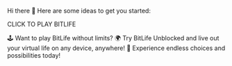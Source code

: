 Hi there 👋
Here are some ideas to get you started:

CLICK TO PLAY BITLIFE

🕹️ Want to play BitLife without limits? 🌍 Try BitLife Unblocked and live out your virtual life on any device, anywhere! 🌟 Experience endless choices and possibilities today!
